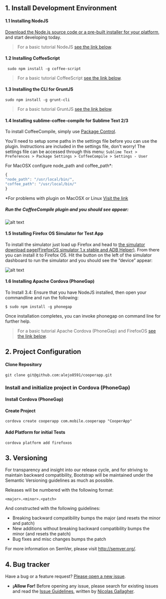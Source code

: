 ## 1. Install Development Environment

#### 1.1 Installing NodeJS

[Download the Node.js source code or a pre-built installer for your platform](http://nodejs.org/download/), and start developing today.

> For a basic tutorial NodeJS [see the link below](http://nodeguide.com/beginner.html).

#### 1.2 Installing CoffeeScript

` sudo npm install -g coffee-script`

> For a basic tutorial CoffeeScript [see the link below](http://coding.smashingmagazine.com/2013/10/29/get-up-running-grunt/).

#### 1.3 Installing the CLI for GruntJS

` sudo npm install -g grunt-cli `

> For a basic tutorial GruntJS [see the link below](http://coding.smashingmagazine.com/2013/10/29/get-up-running-grunt/).

#### 1.4 Installing sublime-coffee-compile for Sublime Text 2/3

To install CoffeeCompile, simply use [Package Control](http://wbond.net/sublime_packages/package_control).

You'll need to setup some paths in the settings file before you can use the plugin. Instructions are
included in the settings file, don't worry! The settings file can be accessed through this menu:
`Sublime Text > Preferences > Package Settings > CoffeeCompile > Settings - User`

For MacOSX configure node_path and coffee_path*:
```javascript
{
"node_path": "/usr/local/bin/",
"coffee_path": "/usr/local/bin/"
}
```
*For problems with plugin on MacOSX or Linux [Visit the link](https://github.com/surjikal/sublime-coffee-compile/issues/30)

##### Run the CoffeeCompile plugin and you should see appear: 

![alt text](https://github-camo.global.ssl.fastly.net/56da0e7db09cda09628c5c6c58965c8c3169e79a/687474703a2f2f692e696d6775722e636f6d2f324a3439512e706e67 "Firefox OS Simulatro")


#### 1.5 Installing Firefox OS Simulator for Test App

To install the simulator just load up Firefox and head to [the simulator download page(FirefoxOS simulator 1.x stable and ADB Helper)](https://ftp.mozilla.org/pub/mozilla.org/labs/fxos-simulator/). From there you can install it to Firefox OS. Hit the button on the left of the simulator dashboard to run the simulator and you should see the “device” appear:

![alt text](http://cl.ly/image/2k2T2X3E3S1f/Screen%20Shot%202013-07-01%20at%2011.42.08.png "Firefox OS Simulatro")


#### 1.6 Installing Apache Cordova (PhoneGap)

To Install 3.4: Ensure that you have NodeJS installed, then open your commandline and run the following:

` $ sudo npm install -g phonegap `
            
Once installation completes, you can invoke phonegap on command line for further help.


> For a basic tutorial Apache Cordova (PhoneGap) and FirefoxOS [see the link below](https://hacks.mozilla.org/2014/02/building-cordova-apps-for-firefox-os/).

## 2. Project Configuration

#### Clone Repository

` git clone git@github.com:alejo8591/cooperapp.git `


### Install and initialize project in Cordova (PhoneGap)

#### Install Cordova (PhoneGap)

#### Create Project
` cordova create cooperapp com.mobile.cooperapp "CooperApp" `

#### Add Platform for initial Tests
` cordova platform add firefoxos `

## 3. Versioning

For transparency and insight into our release cycle, and for striving to maintain backward compatibility, Bootstrap will be maintained under the Semantic Versioning guidelines as much as possible.

Releases will be numbered with the following format:

`<major>.<minor>.<patch>`

And constructed with the following guidelines:

* Breaking backward compatibility bumps the major (and resets the minor and patch)
* New additions without breaking backward compatibility bumps the minor (and resets the patch)
* Bug fixes and misc changes bumps the patch

For more information on SemVer, please visit http://semver.org/.


## 4. Bug tracker

Have a bug or a feature request? [Please open a new issue](https://github.com/alejo8591/cooperapp/issues). 
+ **¡Allow For!** Before opening any issue, please search for existing issues and read the [Issue Guidelines](https://github.com/necolas/issue-guidelines), written by [Nicolas Gallagher](https://github.com/necolas/).


